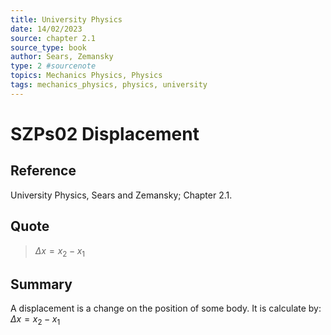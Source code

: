 ```yaml
---
title: University Physics
date: 14/02/2023
source: chapter 2.1
source_type: book 
author: Sears, Zemansky
type: 2 #sourcenote
topics: Mechanics Physics, Physics
tags: mechanics_physics, physics, university
---
```

# SZPs02 Displacement

## **Reference**
University Physics, Sears and Zemansky; Chapter 2.1.

## **Quote**
> $\Delta x = x_2 - x_1$

## **Summary**
 A displacement is a change on the position of some body. It is calculate by:
$\Delta x = x_2 - x_1$

